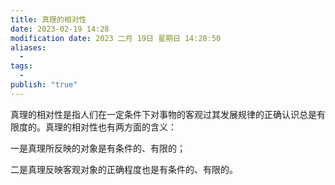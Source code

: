 ```yaml
---
title: 真理的相对性
date: 2023-02-19 14:28
modification date: 2023 二月 19日 星期日 14:28:50
aliases:
  - 
tags:
  - 
publish: "true"
---
```


真理的相对性是指人们在一定条件下对事物的客观过其发展规律的正确认识总是有限度的。真理的相对性也有两方面的含义：

一是真理所反映的对象是有条件的、有限的；

二是真理反映客观对象的正确程度也是有条件的、有限的。